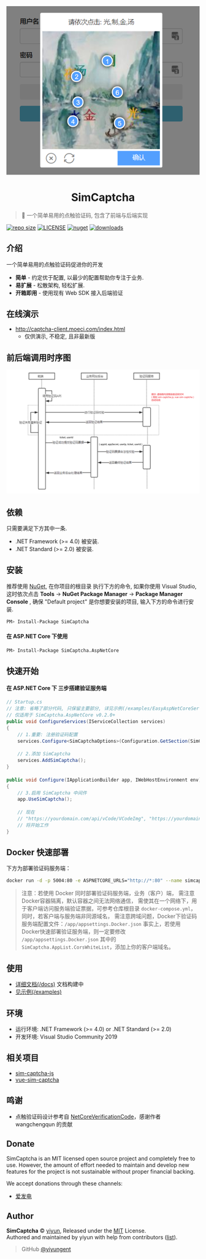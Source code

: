 <p align="center">
<img src="docs/.vuepress/public/images/logo.png" alt="SimCaptcha">
</p>
<h1 align="center">SimCaptcha</h1>

> :cake: 一个简单易用的点触验证码, 包含了前端与后端实现

[![repo size](https://img.shields.io/github/repo-size/yiyungent/SimCaptcha.svg?style=flat)]()
[![LICENSE](https://img.shields.io/github/license/yiyungent/SimCaptcha.svg?style=flat)](https://github.com/yiyungent/SimCaptcha/blob/master/LICENSE)
[![nuget](https://img.shields.io/nuget/v/SimCaptcha.svg?style=flat)](https://www.nuget.org/packages/SimCaptcha/)
[![downloads](https://img.shields.io/nuget/dt/SimCaptcha.svg?style=flat)](https://www.nuget.org/packages/SimCaptcha/)

<!-- [English](README_en.md) -->

## 介绍

一个简单易用的点触验证码促进你的开发

- **简单** - 约定优于配置, 以最少的配置帮助你专注于业务.
- **易扩展** - 松散架构, 轻松扩展.
- **开箱即用** - 使用现有 Web SDK 接入后端验证

## 在线演示

- http://captcha-client.moeci.com/index.html
  - 仅供演示, 不稳定, 且非最新版

## 前后端调用时序图

<img src="docs/.vuepress/public/images/time.png">

## 依赖

只需要满足下方其中一条.

- .NET Framework (>= 4.0) 被安装.
- .NET Standard (>= 2.0) 被安装.

## 安装

推荐使用 [NuGet](https://www.nuget.org/packages/SimCaptcha), 在你项目的根目录 执行下方的命令, 如果你使用 Visual Studio, 这时依次点击 **Tools** -> **NuGet Package Manager** -> **Package Manager Console** , 确保 "Default project" 是你想要安装的项目, 输入下方的命令进行安装.

```bash
PM> Install-Package SimCaptcha
```

#### 在 ASP.NET Core 下使用

```bash
PM> Install-Package SimCaptcha.AspNetCore
```

## 快速开始

#### 在 ASP.NET Core 下 三步搭建验证服务端

```csharp
// Startup.cs 
// 注意: 省略了部分代码, 只保留主要部分, 详见示例(/examples/EasyAspNetCoreService)
// 仅适用于 SimCaptcha.AspNetCore v0.2.0+
public void ConfigureServices(IServiceCollection services)
{
    // 1.重要: 注册验证码配置
    services.Configure<SimCaptchaOptions>(Configuration.GetSection(SimCaptchaOptions.SimCaptcha));

    // 2.添加 SimCaptcha
    services.AddSimCaptcha();
}

public void Configure(IApplicationBuilder app, IWebHostEnvironment env)
{
    // 3.启用 SimCaptcha 中间件
    app.UseSimCaptcha();

    // 现在
    // "https://yourdomain.com/api/vCode/VCodeImg", "https://yourdomain.com/api/vCode/VCodeCheck", "https://yourdomain.com/api/vCode/TicketVerify"
    // 将开始工作
}
```

## Docker 快速部署

下方为部署验证码服务端：

```bash
docker run -d -p 5004:80 -e ASPNETCORE_URLS="http://*:80" --name simcaptcha-container yiyungent/simcaptcha
```

> 注意：若使用 Docker 同时部署验证码服务端，业务（客户）端，
> 需注意Docker容器隔离，默认容器之间无法网络通信，
> 需使其在一个网络下，用于客户端访问服务端验证票据，可参考仓库根目录 `docker-compose.yml`，
> 同时，若客户端与服务端非同源域名，
> 需注意跨域问题，Docker下验证码服务端配置文件：`/app/appsettings.Docker.json`
> 事实上，若使用 Docker快速部署验证服务端，则一定要修改 `/app/appsettings.Docker.json` 其中的 `SimCaptcha.AppList.CorsWhiteList`，添加上你的客户端域名。

## 使用

- [详细文档(/docs)](https://moeci.com/SimCaptcha "在线文档") 文档构建中
- [见示例(/examples)](https://github.com/yiyungent/SimCaptcha/tree/master/examples)

## 环境

- 运行环境: .NET Framework (>= 4.0) or .NET Standard (>= 2.0)
- 开发环境: Visual Studio Community 2019

## 相关项目

- [sim-captcha-js](https://github.com/yiyungent/sim-captcha-js)
- [vue-sim-captcha](https://github.com/yiyungent/vue-sim-captcha)

## 鸣谢

- 点触验证码设计参考自 <a href="https://github.com/wangchengqun/NetCoreVerificationCode" target="_blank">NetCoreVerificationCode</a>，感谢作者 wangchengqun 的贡献

## Donate

SimCaptcha is an MIT licensed open source project and completely free to use. However, the amount of effort needed to maintain and develop new features for the project is not sustainable without proper financial backing.

We accept donations through these channels:

- <a href="https://afdian.net/@yiyun" target="_blank">爱发电</a>

## Author

**SimCaptcha** © [yiyun](https://github.com/yiyungent), Released under the [MIT](./LICENSE) License.<br>
Authored and maintained by yiyun with help from contributors ([list](https://github.com/yiyungent/SimCaptcha/contributors)).

> GitHub [@yiyungent](https://github.com/yiyungent)
